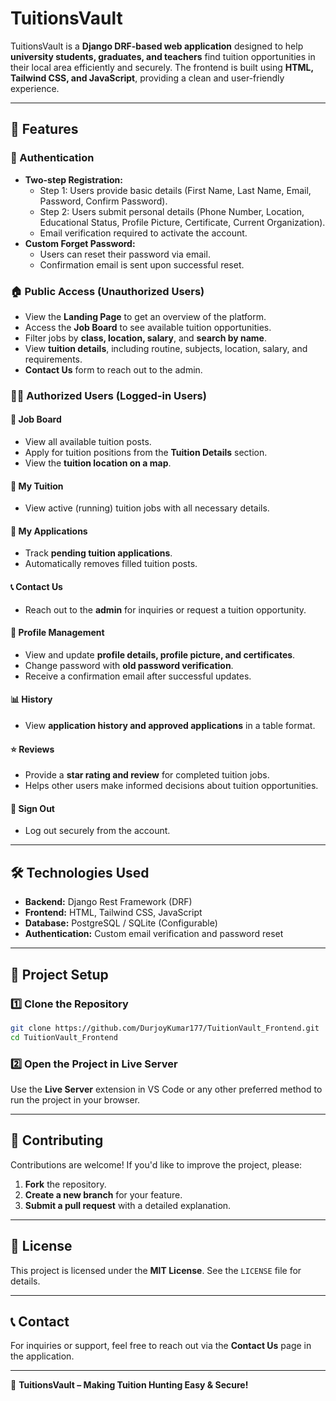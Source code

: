 # TuitionsVault

TuitionsVault is a **Django DRF-based web application** designed to help **university students, graduates, and teachers** find tuition opportunities in their local area efficiently and securely. The frontend is built using **HTML, Tailwind CSS, and JavaScript**, providing a clean and user-friendly experience.

---

## 🚀 Features

### 🔐 Authentication
- **Two-step Registration:**
  - Step 1: Users provide basic details (First Name, Last Name, Email, Password, Confirm Password).
  - Step 2: Users submit personal details (Phone Number, Location, Educational Status, Profile Picture, Certificate, Current Organization).
  - Email verification required to activate the account.
- **Custom Forget Password:**
  - Users can reset their password via email.
  - Confirmation email is sent upon successful reset.

### 🏠 Public Access (Unauthorized Users)
- View the **Landing Page** to get an overview of the platform.
- Access the **Job Board** to see available tuition opportunities.
- Filter jobs by **class, location, salary**, and **search by name**.
- View **tuition details**, including routine, subjects, location, salary, and requirements.
- **Contact Us** form to reach out to the admin.

### 👨‍🏫 Authorized Users (Logged-in Users)
#### **📌 Job Board**
- View all available tuition posts.
- Apply for tuition positions from the **Tuition Details** section.
- View the **tuition location on a map**.

#### **📜 My Tuition**
- View active (running) tuition jobs with all necessary details.

#### **📩 My Applications**
- Track **pending tuition applications**.
- Automatically removes filled tuition posts.

#### **📞 Contact Us**
- Reach out to the **admin** for inquiries or request a tuition opportunity.

#### **👤 Profile Management**
- View and update **profile details, profile picture, and certificates**.
- Change password with **old password verification**.
- Receive a confirmation email after successful updates.

#### **📊 History**
- View **application history and approved applications** in a table format.

#### **⭐ Reviews**
- Provide a **star rating and review** for completed tuition jobs.
- Helps other users make informed decisions about tuition opportunities.

#### **🚪 Sign Out**
- Log out securely from the account.

---

## 🛠️ Technologies Used
- **Backend:** Django Rest Framework (DRF)
- **Frontend:** HTML, Tailwind CSS, JavaScript
- **Database:** PostgreSQL / SQLite (Configurable)
- **Authentication:** Custom email verification and password reset

---

## 📂 Project Setup

### 1️⃣ Clone the Repository
```bash
git clone https://github.com/DurjoyKumar177/TuitionVault_Frontend.git
cd TuitionVault_Frontend
```

### 2️⃣ Open the Project in Live Server
Use the **Live Server** extension in VS Code or any other preferred method to run the project in your browser.

---

## 🎯 Contributing
Contributions are welcome! If you'd like to improve the project, please:
1. **Fork** the repository.
2. **Create a new branch** for your feature.
3. **Submit a pull request** with a detailed explanation.

---

## 📜 License
This project is licensed under the **MIT License**. See the `LICENSE` file for details.

---

## 📞 Contact
For inquiries or support, feel free to reach out via the **Contact Us** page in the application.

---

🚀 **TuitionsVault – Making Tuition Hunting Easy & Secure!**

